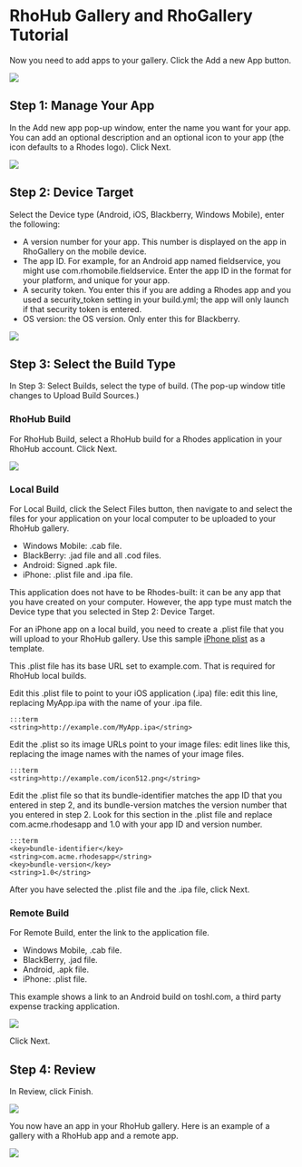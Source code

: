 # RhoHub Gallery and RhoGallery Tutorial

Now you need to add apps to your gallery. Click the Add a new App button.

<img src="http://rhodocs.s3.amazonaws.com/rhohub-rhogallery/add-new-app-button.jpg"/>

## Step 1: Manage Your App

In the Add new app pop-up window, enter the name you want for your app. You can add an optional description and an optional icon to your app (the icon defaults to a Rhodes logo). Click Next.

<img src="http://rhodocs.s3.amazonaws.com/rhohub-rhogallery/add-new-app-step1.jpg"/>

## Step 2: Device Target

Select the Device type (Android, iOS, Blackberry, Windows Mobile), enter the following:

 * A version number for your app. This number is displayed on the app in RhoGallery on the mobile device.
 * The app ID. For example, for an Android app named fieldservice, you might use com.rhomobile.fieldservice. Enter the app ID in the format for your platform, and unique for your app.
 * A security token. You enter this if you are adding a Rhodes app and you used a security_token setting in your build.yml; the app will only launch if that security token is entered.
 * OS version: the OS version. Only enter this for Blackberry.

<img src="http://rhodocs.s3.amazonaws.com/rhohub-rhogallery/add-new-app-step2.jpg"/>

## Step 3: Select the Build Type

In Step 3: Select Builds, select the type of build. (The pop-up window title changes to Upload Build Sources.)

### RhoHub Build

For RhoHub Build, select a RhoHub build for a Rhodes application in your RhoHub account. Click Next.

<img src="http://rhodocs.s3.amazonaws.com/rhohub-rhogallery/add-new-app-step3-RhoHub.jpg"/>

### Local Build

For Local Build, click the Select Files button, then navigate to and select the files for your application on your local computer to be uploaded to your RhoHub gallery. 

 * Windows Mobile: .cab file.
 * BlackBerry: .jad file and all .cod files.
 * Android: Signed .apk file. 
 * iPhone: .plist file and .ipa file.

This application does not have to be Rhodes-built: it can be any app that you have created on your computer. However, the app type must match the Device type that you selected in Step 2: Device Target.

For an iPhone app on a local build, you need to create a .plist file that you will upload to your RhoHub gallery. Use this sample [iPhone plist](https://gist.github.com/826832) as a template.

This .plist file has its base URL set to example.com. That is required for RhoHub local builds.

Edit this .plist file to point to your iOS application (.ipa) file: edit this line, replacing MyApp.ipa with the name of your .ipa file.

	:::term
	<string>http://example.com/MyApp.ipa</string>

Edit the .plist so its image URLs point to your image files: edit lines like this, replacing the image names with the names of your image files.

	:::term
	<string>http://example.com/icon512.png</string>

Edit the .plist file so that its bundle-identifier matches the app ID that you entered in step 2, and its bundle-version matches the version number that you entered in step 2. Look for this section in the .plist file and replace com.acme.rhodesapp and 1.0 with your app ID and version number.

	:::term
	<key>bundle-identifier</key>
	<string>com.acme.rhodesapp</string>
	<key>bundle-version</key>
	<string>1.0</string>

After you have selected the .plist file and the .ipa file, click Next.

### Remote Build

For Remote Build, enter the link to the application file.

 * Windows Mobile, .cab file.
 * BlackBerry, .jad file.
 * Android, .apk file.
 * iPhone: .plist file. 

This example shows a link to an Android build on toshl.com, a third party expense tracking application.

<img src="http://rhodocs.s3.amazonaws.com/rhohub-rhogallery/add-new-app-step3-remote.jpg"/>

Click Next.

## Step 4: Review

In Review, click Finish.

<img src="http://rhodocs.s3.amazonaws.com/rhohub-rhogallery/add-new-app-review.jpg"/>

You now have an app in your RhoHub gallery. Here is an example of a gallery with a RhoHub app and a remote app.

<img src="http://rhodocs.s3.amazonaws.com/rhohub-rhogallery/rhohub-gallery-apps.jpg"/>